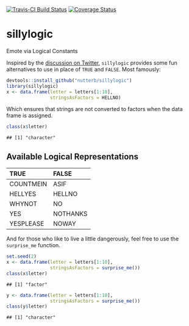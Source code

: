 [![Travis-CI Build Status](https://travis-ci.org/nutterb/sillylogic.svg?branch=master)](https://travis-ci.org/nutterb/sillylogic)
[![Coverage Status](https://img.shields.io/coveralls/nutterb/sillylogic.svg)](https://coveralls.io/r/nutterb/sillylogic?branch=master)

sillylogic
==========

Emote via Logical Constants

Inspired by the [discussion on Twitter](https://twitter.com/michaelhoffman/status/630420081042849792), `sillylogic` provides some fun alternatives to use in place of `TRUE` and `FALSE`. Most famously:

``` r
devtools::install_github("nutterb/sillylogic")
library(sillylogic)
x <- data.frame(letter = letters[1:10],
                stringsAsFactors = HELLNO)
```

Which ensures that strings are not converted to factors when the data frame is assigned.

``` r
class(x$letter)
```

    ## [1] "character"

Available Logical Representations
---------------------------------

| TRUE      | FALSE    |
|:----------|:---------|
| COUNTMEIN | ASIF     |
| HELLYES   | HELLNO   |
| WHYNOT    | NO       |
| YES       | NOTHANKS |
| YESPLEASE | NOWAY    |

And for those who like to live a little dangerously, feel free to use the `surprise_me` function.

``` r
set.seed(2)
x <- data.frame(letter = letters[1:10],
                stringsAsFactors = surprise_me())
class(x$letter)
```

    ## [1] "factor"

``` r
y <- data.frame(letter = letters[1:10],
                stringsAsFactors = surprise_me())
class(y$letter)
```

    ## [1] "character"
